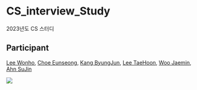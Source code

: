 # CS_interview_Study
2023년도 CS 스터디


## Participant
[Lee Wonho](https://github.com/asuan99), [Choe Eunseong](https://github.com/ches0703), [Kang ByungJun](https://github.com/bangdori), [Lee TaeHoon](https://github.com/Tentennball), [Woo Jaemin](https://github.com/WooJJam), [Ahn SuJin](https://github.com/ssuzyn) 


<a href="https://github.com/asuan99/CS_interview_Study/graphs/contributors">
  <img src="https://contrib.rocks/image?repo=asuan99/CS_interview_Study" />
</a>
